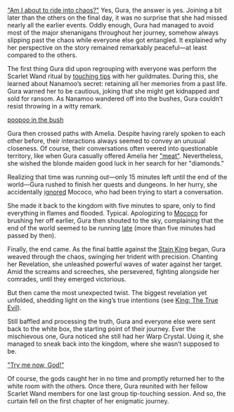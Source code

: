 ["Am I about to ride into chaos?"](https://www.youtube.com/live/cIb5yHw4mvk?feature=shared&t=421) Yes, Gura, the answer is yes. Joining a bit later than the others on the final day, it was no surprise that she had missed nearly all the earlier events. Oddly enough, Gura had managed to avoid most of the major shenanigans throughout her journey, somehow always slipping past the chaos while everyone else got entangled. It explained why her perspective on the story remained remarkably peaceful—at least compared to the others.

The first thing Gura did upon regrouping with everyone was perform the Scarlet Wand ritual by [touching tips](https://www.youtube.com/live/cIb5yHw4mvk?feature=shared&t=456) with her guildmates. During this, she learned about Nanamoo’s secret: retaining all her memories from a past life. Gura warned her to be cautious, joking that she might get kidnapped and sold for ransom. As Nanamoo wandered off into the bushes, Gura couldn’t resist throwing in a witty remark.

[poopoo in the bush](#embed:https://www.youtube.com/live/cIb5yHw4mvk?feature=shared&t=1089)

Gura then crossed paths with Amelia. Despite having rarely spoken to each other before, their interactions always seemed to convey an unusual closeness. Of course, their conversations often veered into questionable territory, like when Gura casually offered Amelia her ["meat"](https://www.youtube.com/live/cIb5yHw4mvk?feature=shared&t=733). Nevertheless, she wished the blonde maiden good luck in her search for her "diamonds."

Realizing that time was running out—only 15 minutes left until the end of the world—Gura rushed to finish her quests and dungeons. In her hurry, she accidentally [ignored](https://www.youtube.com/live/cIb5yHw4mvk?feature=shared&t=1525) Mococo, who had been trying to start a conversation.

She made it back to the kingdom with five minutes to spare, only to find everything in flames and flooded. Typical. Apologizing to [Mococo](https://www.youtube.com/live/cIb5yHw4mvk?feature=shared&t=3487) for brushing her off earlier, Gura then shouted to the sky, complaining that the end of the world seemed to be running [late](https://www.youtube.com/live/cIb5yHw4mvk?feature=shared&t=3720) (more than five minutes had passed by then).

Finally, the end came. As the final battle against the [Stain King](https://www.youtube.com/live/cIb5yHw4mvk?feature=shared&t=3994) began, Gura weaved through the chaos, swinging her trident with precision. Chanting her Revelation, she unleashed powerful waves of water against her target. Amid the screams and screeches, she persevered, fighting alongside her comrades, until they emerged victorious.

But then came the most unexpected twist. The biggest revelation yet unfolded, shedding light on the king’s true intentions (see [King: The True Evil](#node:king-of-libestal)).

Still baffled and processing the truth, Gura and everyone else were sent back to the white box, the starting point of their journey. Ever the mischievous one, Gura noticed she still had her Warp Crystal. Using it, she managed to sneak back into the kingdom, where she wasn’t supposed to be.

["Try me now, God!"](#embed:https://www.youtube.com/embed/cIb5yHw4mvk?si=FITNRJQKzyv96_MJ&start=5708)

Of course, the gods caught her in no time and promptly returned her to the white room with the others. Once there, Gura reunited with her fellow Scarlet Wand members for one last group tip-touching session. And so, the curtain fell on the first chapter of her enigmatic journey.
